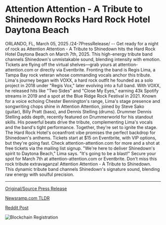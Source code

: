 # Attention Attention - A Tribute to Shinedown Rocks Hard Rock Hotel Daytona Beach

ORLANDO, FL, March 05, 2025 /24-7PressRelease/ -- Get ready for a night of rock as Attention Attention - A Tribute to Shinedown hits the Hard Rock Hotel Daytona Beach on March 7th, 2025. This high-energy tribute band channels Shinedown's unmistakable sound, blending intensity with emotion. Tickets are flying off the virtual shelves—grab yours at attention-attention.com or directly via Eventbrite.  Fronting the band is Regis Lima, a Tampa Bay rock veteran whose commanding vocals anchor this tribute. Lima's journey began with VOXX, a hard rock outfit he founded as a solo project in 2018 under "Regis Vox," later evolving into a full band. With VOXX, he released hits like "Two Sides" and "Close My Eyes," earning 43k Spotify streams in 2019 and a spot at the Blue Ridge Rock Festival in 2021. Known for a voice echoing Chester Bennington's range, Lima's stage presence and songwriting chops shine in Attention Attention, joined by Steve Sako (guitar), Billy Pratt (bass), and Dennis Stelling (drums). Drummer Dennis Stelling adds depth, recently featured on Drummerworld for his standout skills. His powerful beats drive the tribute, complementing Lima's vocals and the band's tight performance. Together, they're set to ignite the stage.  The Hard Rock Hotel's oceanfront vibe promises the perfect backdrop for Shinedown's anthems. Tickets start at $15 on Eventbrite, with VIP options, but they're going fast. Check attention-attention.com for more and a shot at free tickets via the mailing list signup. "We're here to deliver Shinedown's spirit to Daytona Beach," Lima says. "It's going to be a blast!"  Secure your spot for March 7th at attention-attention.com or Eventbrite. Don't miss this rock tribute extravaganza!  Attention Attention - A Tribute to Shinedown. This dynamic tribute band channels Shinedown's signature sound, blending raw energy with soulful precision. 

---

[Original/Source Press Release](https://www.24-7pressrelease.com/press-release/520300/attention-attention-a-tribute-to-shinedown-rocks-hard-rock-hotel-daytona-beach)
                    

[Newsramp.com TLDR](https://newsramp.com/curated-news/rock-tribute-band-attention-attention-a-tribute-to-shinedown-set-to-ignite-hard-rock-hotel-daytona-beach/03ce11a7cb164c904686149b68881f27) 

 



[Reddit Post](https://www.reddit.com/r/eventNews/comments/1j3ye9v/rock_tribute_band_attention_attention_a_tribute/) 



![Blockchain Registration](https://cdn.newsramp.app/24-7PressRelease/qrcode/253/5/moonlz5B.webp)